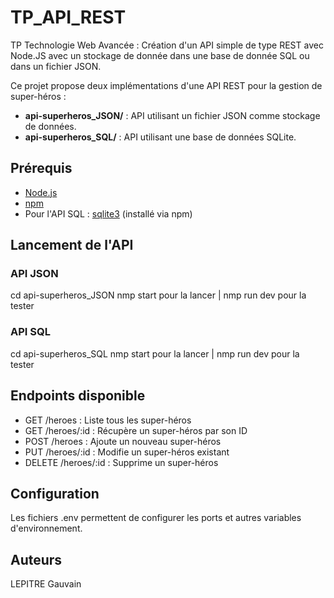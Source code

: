 # TP_API_REST

TP Technologie Web Avancée : Création d'un API simple de type REST avec Node.JS avec un stockage de donnée dans une base de donnée SQL ou dans un fichier JSON.

Ce projet propose deux implémentations d'une API REST pour la gestion de super-héros :

- **api-superheros_JSON/** : API utilisant un fichier JSON comme stockage de données.
- **api-superheros_SQL/** : API utilisant une base de données SQLite.

## Prérequis

- [Node.js](https://nodejs.org/)
- [npm](https://www.npmjs.com/)
- Pour l'API SQL : [sqlite3](https://www.sqlite.org/index.html) (installé via npm)

## Lancement de l'API

### API JSON

cd api-superheros_JSON
nmp start pour la lancer | nmp run dev pour la tester

### API SQL

cd api-superheros_SQL
nmp start pour la lancer | nmp run dev pour la tester

## Endpoints disponible

- GET /heroes : Liste tous les super-héros
- GET /heroes/:id : Récupère un super-héros par son ID
- POST /heroes : Ajoute un nouveau super-héros
- PUT /heroes/:id : Modifie un super-héros existant
- DELETE /heroes/:id : Supprime un super-héros

## Configuration

Les fichiers .env permettent de configurer les ports et autres variables d'environnement.

## Auteurs

LEPITRE Gauvain
